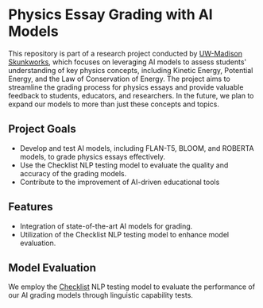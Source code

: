 # Physics Essay Grading with AI Models
This repository is part of a research project conducted by [UW-Madison Skunkworks](https://skunkworks.engr.wisc.edu), which focuses on leveraging AI models to assess students' understanding of key physics concepts, including Kinetic Energy, Potential Energy, and the Law of Conservation of Energy. The project aims to streamline the grading process for physics essays and provide valuable feedback to students, educators, and researchers. In the future, we plan to expand our models to more than just these concepts and topics.
## Project Goals
- Develop and test AI models, including FLAN-T5, BLOOM, and ROBERTA models, to grade physics essays effectively.
- Use the Checklist NLP testing model to evaluate the quality and accuracy of the grading models.
- Contribute to the improvement of AI-driven educational tools
## Features
- Integration of state-of-the-art AI models for grading.
- Utilization of the Checklist NLP testing model to enhance model evaluation.
## Model Evaluation
We employ the [Checklist](https://github.com/marcotcr/checklist) NLP testing model to evaluate the performance of our AI grading models through linguistic capability tests.
